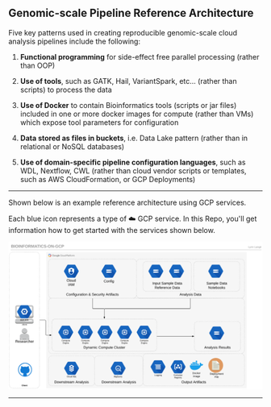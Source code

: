 ## Genomic-scale Pipeline Reference Architecture

Five key patterns used in creating reproducible genomic-scale cloud analysis pipelines include the following:

1.  **Functional programming** for side-effect free parallel processing (rather than OOP)

2. **Use of tools**, such as GATK, Hail, VariantSpark, etc... (rather than scripts) to process the data

3. **Use of Docker** to contain Bioinformatics tools (scripts or jar files) included in one or more docker images for compute (rather than VMs) which expose tool parameters for configuration

4. **Data stored as files in buckets**, i.e. Data Lake pattern (rather than in relational or NoSQL databases) 

5. **Use of domain-specific pipeline configuration languages**, such as WDL, Nextflow, CWL (rather than cloud vendor scripts or templates, such as AWS CloudFormation, or GCP Deployments) 

----
Shown below is an example reference architecture using GCP services.

Each blue icon represents a type of ☁️ GCP service.  In this Repo, you'll get information how to get started with the services shown below.  

[![gcp-bioinformatics](/images/main.png)]() 

---